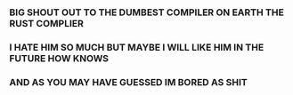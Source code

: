 ### BIG SHOUT OUT TO THE DUMBEST COMPILER ON EARTH THE RUST COMPLIER
### I HATE HIM SO MUCH BUT MAYBE I WILL LIKE HIM IN THE FUTURE HOW KNOWS
### AND AS YOU MAY HAVE GUESSED IM BORED AS SHIT